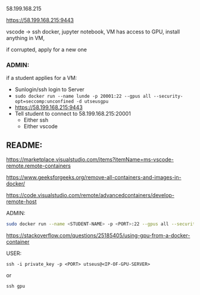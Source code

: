 
58.199.168.215

https://58.199.168.215:9443

vscode -> ssh docker, jupyter notebook, VM has access to GPU, install anything in VM,

if corrupted, apply for a new one

### ADMIN:

if a student applies for a VM:
- Sunlogin/ssh login to Server
-  `sudo docker run --name lunde -p 20001:22 --gpus all --security-opt=seccomp:unconfined -d utseusgpu`
- https://58.199.168.215:9443
- Tell student to connect to 58.199.168.215:20001
    - Either ssh
    - Either vscode

## README:

https://marketplace.visualstudio.com/items?itemName=ms-vscode-remote.remote-containers

https://www.geeksforgeeks.org/remove-all-containers-and-images-in-docker/


https://code.visualstudio.com/remote/advancedcontainers/develop-remote-host


ADMIN:
```bash
sudo docker run --name <STUDENT-NAME> -p <PORT>:22 --gpus all --security-opt=seccomp:unconfined -d utseusgpu
```

https://stackoverflow.com/questions/25185405/using-gpu-from-a-docker-container


USER:
```
ssh -i private_key -p <PORT> utseus@<IP-OF-GPU-SERVER>
```
or
```
ssh gpu
```

